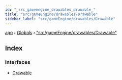 ```yaml
---
id: "_src_gameengine_drawables_drawable_"
title: "src/gameEngine/drawables/Drawable"
sidebar_label: "src/gameEngine/drawables/Drawable"
---
```


[app](../index.md) › [Globals](../globals.md) › ["src/gameEngine/drawables/Drawable"](_src_gameengine_drawables_drawable_.md)

## Index

### Interfaces

* [Drawable](../interfaces/_src_gameengine_drawables_drawable_.drawable.md)
